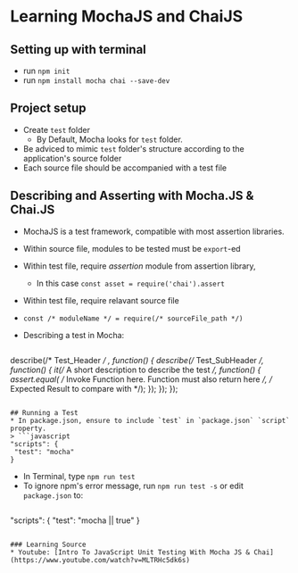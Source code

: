 # Learning MochaJS and ChaiJS

## Setting up with terminal
* run `npm init`
* run `npm install mocha chai --save-dev`


## Project setup
* Create `test` folder
  * By Default, Mocha looks for `test` folder.
* Be adviced to mimic `test` folder's structure according to the application's source folder
* Each source file should be accompanied with a test file

## Describing and Asserting with Mocha.JS & Chai.JS

* MochaJS is a test framework, compatible with most assertion libraries.
* Within source file, modules to be tested must be `export`-ed
* Within test file, require _assertion_ module from assertion library,
  * In this case `const asset = require('chai').assert`
* Within test file, require relavant source file
 * `const /* moduleName */ = require(/* sourceFile_path */)`


* Describing a test in Mocha:
>```javascript
  describe(/* Test_Header */ , function() {
    describe(/* Test_SubHeader */, function() {
      it(/* A short description to describe the test */, function() {
        assert.equal(
        /* Invoke Function here. Function must also return here */,
        /* Expected Result to compare with */);
      });
    });
  });
  ```

## Running a Test
* In package.json, ensure to include `test` in `package.json` `script` property.
 > ```javascript
 "scripts": {
   "test": "mocha"
 }
 ```
* In Terminal, type `npm run test`
* To ignore npm's error message, run `npm run test -s` or edit `package.json` to:
  > ```javascript
 "scripts": {
   "test": "mocha || true"
 }
 ```

### Learning Source
* Youtube: [Intro To JavaScript Unit Testing With Mocha JS & Chai](https://www.youtube.com/watch?v=MLTRHc5dk6s)
